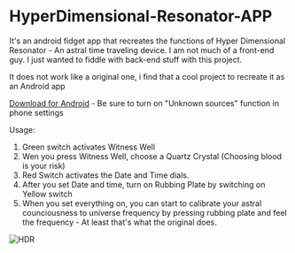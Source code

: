 # HyperDimensional-Resonator-APP
It's an android fidget app that recreates the functions of Hyper Dimensional Resonator - An astral time traveling device.
I am not much of a front-end guy. I just wanted to fiddle with back-end stuff with this project.

It does not work like a original one, i find that a cool project to recreate it as an Android app

[Download for Android](https://github.com/Gacut/HyperDimensional-Resonator-APP/blob/master/Android%20APK/HyperDimensional%20Resonator.apk) - Be sure to turn on "Unknown sources" function in phone settings

Usage:

1. Green switch activates Witness Well
2. Wen you press Witness Well, choose a Quartz Crystal (Choosing blood is your risk)
3. Red Switch activates the Date and Time dials.
4. After you set Date and time, turn on Rubbing Plate by switching on Yellow switch
5. When you set everything on, you can start to calibrate your astral counciousness to universe frequency by pressing rubbing plate and feel the frequency - At least that's what the original does.


![HDR](https://i.imgur.com/wvxpWsV.png)
